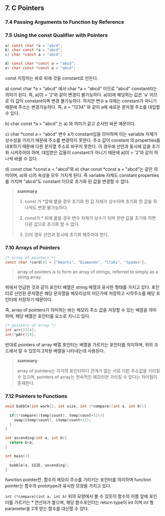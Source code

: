 



## 7. C Pointers

### 7.4 Passing Arguments to Function by Reference







### 7.5 Using the const Qualifier with Pointers

```c
a) const char *a = "abcd";
b) char const *a = "abcd";
c) char *const a = "abcd";

d) const char *const a = "abcd";
e) char const *const a = "abcd";
```

const 지정자는 바로 뒤에 것을 constant로 만든다.

a) const char *a = "abcd" 에서 char *a = "abcd" 이므로 "abcd" constant라는 의미가 된다. 즉, a[0] = '2'와 같이 변경이 불가능하다. a[0]에 해당하는 값은 'a' 이므로 이 값이 constant이며 변경 불가능하다. 하지만 변수 a 자체는 constant가 아니기 때문에 주소는 변경가능하다. 즉, a = "1234" 와 같이 a에 새로운 문자열 주소를 대입할 수 있다.

 b) char const *a = "abcd" 는 a) 와 의미가 같고 순서만 바꾼 예문이다.

 c) char *const a = "abcd" 변수 a가 constant임을 의미하며 이는 variable 자체가 상수성을 가지기 때문에 주소를 변경하지 못한다. 주소 값이 constant 의 properties를 내포하기 때문에 다른 문자열 주소로 바꾸지 못한다.
 이 경우에 선언과 동시에 값을 초기화 시켜주어야 하며, 대입받은 값들이 constant가 아니기 때문에 a[0] = '2'와 같이 하나씩 바꿀 수 있다. 

d) const char *const a = "abcd"와 e) char const *const a = "abcd"는 같은 의미이며, a)와 c)의 속성을 모두 가지게 된다. 즉 variable 자체도 constant properties를 가지며 "abcd"도 constant 이므로 초기화 된 값을 변경할 수 없다.

>**summary**
>
>1) const 가 *앞에 붙을 경우 초기화 한 값 자체가 상수이며 초기화 한 값을 하나씩도 변경 불가능하다.
>
>2) const가 * 뒤에 붙을 경우 변수 자체가 상수가 되며 한번 값을 초기화 하면 다른 값으로 초기화 할 수 없다.
>
>3) 2)의 경우 선언과 동시에 초기화 해주어야 한다.



### 7.10 Arrays of Pointers

```c
/* array of pointers */
const char *card[4] = {"Hearts", "Diamonds", "Clubs", "Spades"};
```

> array of pointers is to form an array of strings, referred to simply as a string array.

위에서 언급한 것과 같이 포인터 배열은 string 배열과 유사한 형태를 가지고 있다. 포인터로 선언된 문자열은 해당 문자열을 메모리상의 어딘가에 저장하고 시작주소를 해당 포인터에 저장하기 때문이다.

즉, array of pointers가 의미하는 바는 메모리 주소 값을 저장할 수 있는 배열을 의미하며, 해당 배열은 포인터를 요소로 지니고 있다.



```c
/* pointers of array */
int arr[2][4];
int(*pArr)[4];
```

반대로 pointers of array 배열 포인터는 배열을 가르키는 포인터를 의미하며, 위의 코드에서 알 수 있듯이 2차원 배열을 나타내는데 사용된다.



> **summary**
>
> array of pointers는 각각의 포인터마다 관계가 없는 서로 다른 주소값을 가리킬 수 있으며, pointers of array는 연속적인 메모리만 가리킬 수 있다는 차이점이 존재한다.





### 7.12 Pointers to Functions

```c
void bubble(int work[], int size, int (*compare)(int a, int b)){
  ...
  if((*compare)(temp[count], temp[count+1])){
    swap(&temp[count], &temp[count+1]);
  }
}

int ascending(int a, int b){
  return b<a;
}

int main(){
  ...
  bubble(a, SIZE, ascending);
}
```

function pointer란, 함수의 메모리 주소를 가리키는 포인터를 의미하며 function pointer는 함수의 prototype과 유사한 모양을 가지고 있다.

`int (*compare)(int a, int b)` 위의 모양에서 볼 수 있듯이 함수의 이름 앞에 포인터를 가르키는 * 연산자가 붙으며, 해당 함수포인터는 return type이 int 이며 int 형 parameter을 2개 받는 함수를 대신할 수 있다.